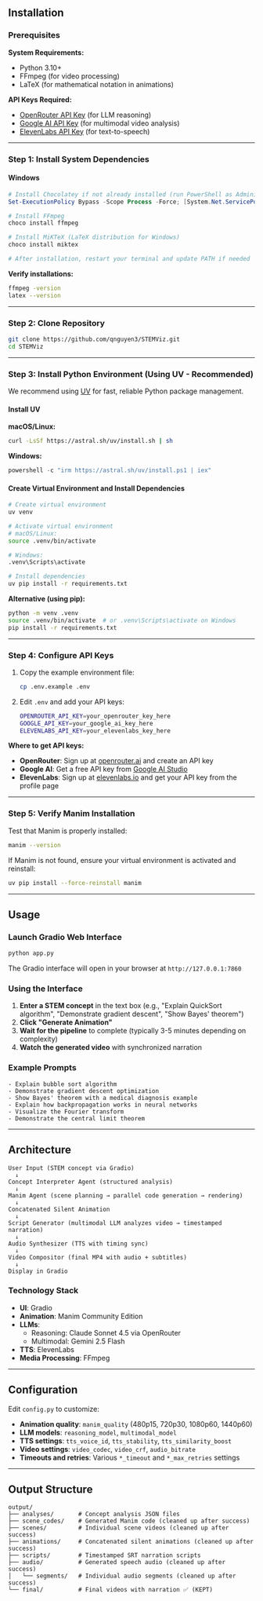 ## Installation

### Prerequisites

**System Requirements:**
- Python 3.10+
- FFmpeg (for video processing)
- LaTeX (for mathematical notation in animations)

**API Keys Required:**
- [OpenRouter API Key](https://openrouter.ai/) (for LLM reasoning)
- [Google AI API Key](https://aistudio.google.com/app/apikey) (for multimodal video analysis)
- [ElevenLabs API Key](https://elevenlabs.io/) (for text-to-speech)

---

### Step 1: Install System Dependencies

#### Windows
```powershell
# Install Chocolatey if not already installed (run PowerShell as Administrator)
Set-ExecutionPolicy Bypass -Scope Process -Force; [System.Net.ServicePointManager]::SecurityProtocol = [System.Net.ServicePointManager]::SecurityProtocol -bor 3072; iex ((New-Object System.Net.WebClient).DownloadString('https://community.chocolatey.org/install.ps1'))

# Install FFmpeg
choco install ffmpeg

# Install MiKTeX (LaTeX distribution for Windows)
choco install miktex

# After installation, restart your terminal and update PATH if needed
```

**Verify installations:**
```bash
ffmpeg -version
latex --version
```

---

### Step 2: Clone Repository

```bash
git clone https://github.com/qnguyen3/STEMViz.git
cd STEMViz
```

---

### Step 3: Install Python Environment (Using UV - Recommended)

We recommend using [UV](https://github.com/astral-sh/uv) for fast, reliable Python package management.

#### Install UV

**macOS/Linux:**
```bash
curl -LsSf https://astral.sh/uv/install.sh | sh
```

**Windows:**
```powershell
powershell -c "irm https://astral.sh/uv/install.ps1 | iex"
```

#### Create Virtual Environment and Install Dependencies

```bash
# Create virtual environment
uv venv

# Activate virtual environment
# macOS/Linux:
source .venv/bin/activate

# Windows:
.venv\Scripts\activate

# Install dependencies
uv pip install -r requirements.txt
```

**Alternative (using pip):**
```bash
python -m venv .venv
source .venv/bin/activate  # or .venv\Scripts\activate on Windows
pip install -r requirements.txt
```

---

### Step 4: Configure API Keys

1. Copy the example environment file:
   ```bash
   cp .env.example .env
   ```

2. Edit `.env` and add your API keys:
   ```bash
   OPENROUTER_API_KEY=your_openrouter_key_here
   GOOGLE_API_KEY=your_google_ai_key_here
   ELEVENLABS_API_KEY=your_elevenlabs_key_here
   ```

**Where to get API keys:**
- **OpenRouter**: Sign up at [openrouter.ai](https://openrouter.ai/) and create an API key
- **Google AI**: Get a free API key from [Google AI Studio](https://aistudio.google.com/app/apikey)
- **ElevenLabs**: Sign up at [elevenlabs.io](https://elevenlabs.io/) and get your API key from the profile page

---

### Step 5: Verify Manim Installation

Test that Manim is properly installed:

```bash
manim --version
```

If Manim is not found, ensure your virtual environment is activated and reinstall:
```bash
uv pip install --force-reinstall manim
```

---

## Usage

### Launch Gradio Web Interface

```bash
python app.py
```

The Gradio interface will open in your browser at `http://127.0.0.1:7860`

### Using the Interface

1. **Enter a STEM concept** in the text box (e.g., "Explain QuickSort algorithm", "Demonstrate gradient descent", "Show Bayes' theorem")
2. **Click "Generate Animation"**
3. **Wait for the pipeline** to complete (typically 3-5 minutes depending on complexity)
4. **Watch the generated video** with synchronized narration

### Example Prompts

```
- Explain bubble sort algorithm
- Demonstrate gradient descent optimization
- Show Bayes' theorem with a medical diagnosis example
- Explain how backpropagation works in neural networks
- Visualize the Fourier transform
- Demonstrate the central limit theorem
```

---

## Architecture

```
User Input (STEM concept via Gradio)
  ↓
Concept Interpreter Agent (structured analysis)
  ↓
Manim Agent (scene planning → parallel code generation → rendering)
  ↓
Concatenated Silent Animation
  ↓
Script Generator (multimodal LLM analyzes video → timestamped narration)
  ↓
Audio Synthesizer (TTS with timing sync)
  ↓
Video Compositor (final MP4 with audio + subtitles)
  ↓
Display in Gradio
```

### Technology Stack

- **UI**: Gradio
- **Animation**: Manim Community Edition
- **LLMs**: 
  - Reasoning: Claude Sonnet 4.5 via OpenRouter
  - Multimodal: Gemini 2.5 Flash
- **TTS**: ElevenLabs
- **Media Processing**: FFmpeg

---

## Configuration

Edit `config.py` to customize:

- **Animation quality**: `manim_quality` (480p15, 720p30, 1080p60, 1440p60)
- **LLM models**: `reasoning_model`, `multimodal_model`
- **TTS settings**: `tts_voice_id`, `tts_stability`, `tts_similarity_boost`
- **Video settings**: `video_codec`, `video_crf`, `audio_bitrate`
- **Timeouts and retries**: Various `*_timeout` and `*_max_retries` settings

---

## Output Structure

```
output/
├── analyses/       # Concept analysis JSON files
├── scene_codes/    # Generated Manim code (cleaned up after success)
├── scenes/         # Individual scene videos (cleaned up after success)
├── animations/     # Concatenated silent animations (cleaned up after success)
├── scripts/        # Timestamped SRT narration scripts
├── audio/          # Generated speech audio (cleaned up after success)
│   └── segments/   # Individual audio segments (cleaned up after success)
└── final/          # Final videos with narration ✅ (KEPT)
```

